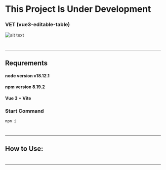 # This Project Is Under Development
### VET (vue3-editable-table)
![alt text](https://github.com/AtaOta/vet/blob/update/src/assets/Vet_Screen_Short.png)


# <hr>

## Requrements
#### node version v18.12.1
#### npm version 8.19.2
#### Vue 3 + Vite
### Start Command
```commandline
npm i
```

# <hr>

## How to Use:

# <hr>
